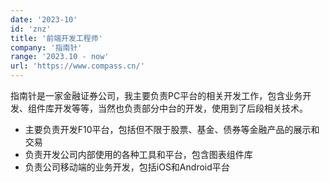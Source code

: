 ```yaml
---
date: '2023-10'
id: 'znz'
title: '前端开发工程师'
company: '指南针'
range: '2023.10 - now'
url: 'https://www.compass.cn/'
---
```


指南针是一家金融证券公司，我主要负责PC平台的相关开发工作，包含业务开发、组件库开发等等，当然也负责部分中台的开发，使用到了后段相关技术。

- 主要负责开发F10平台，包括但不限于股票、基金、债券等金融产品的展示和交易
- 负责开发公司内部使用的各种工具和平台，包含图表组件库
- 负责公司移动端的业务开发，包括iOS和Android平台
